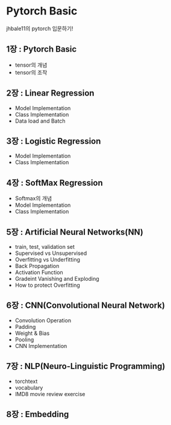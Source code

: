 # Pytorch Basic
jhbale11의 pytorch 입문하기!

## 1장 : Pytorch Basic
- tensor의 개념
- tensor의 조작

## 2장 : Linear Regression
- Model Implementation
- Class Implementation
- Data load and Batch

## 3장 : Logistic Regression
- Model Implementation
- Class Implementation

## 4장 : SoftMax Regression
- Softmax의 개념
- Model Implementation
- Class Implementation

## 5장 : Artificial Neural Networks(NN)
- train, test, validation set
- Supervised vs Unsupervised
- Overfitting vs Underfitting
- Back Propagation
- Activation Function
- Gradeint Vanishing and Exploding
- How to protect Overfitting

## 6장 : CNN(Convolutional Neural Network)
- Convolution Operation
- Padding
- Weight & Bias
- Pooling
- CNN Implementation

## 7장 : NLP(Neuro-Linguistic Programming)
- torchtext
- vocabulary
- IMD8 movie review exercise

## 8장 : Embedding

